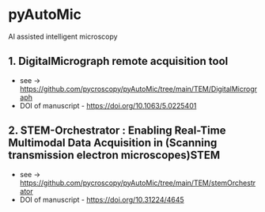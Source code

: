 # pyAutoMic
AI assisted intelligent microscopy 

## 1. DigitalMicrograph remote acquisition tool 
- see -> https://github.com/pycroscopy/pyAutoMic/tree/main/TEM/DigitalMicrograph
- DOI of manuscript - https://doi.org/10.1063/5.0225401


## 2. STEM-Orchestrator : Enabling Real-Time Multimodal Data Acquisition in (Scanning transmission electron microscopes)STEM
- see -> https://github.com/pycroscopy/pyAutoMic/tree/main/TEM/stemOrchestrator
- DOI of manuscript -  https://doi.org/10.31224/4645

